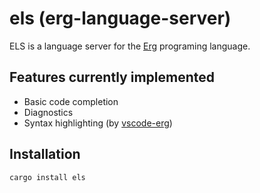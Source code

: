 # els (erg-language-server)

ELS is a language server for the [Erg](https://github.com/erg-lang/erg) programing language.

## Features currently implemented

- Basic code completion
- Diagnostics
- Syntax highlighting (by [vscode-erg](https://github.com/erg-lang/vscode-erg))

## Installation

```console
cargo install els
```
